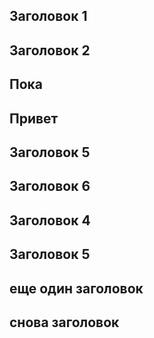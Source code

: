 ## Заголовок 1
## Заголовок 2
## Пока
## Привет
## Заголовок 5
## Заголовок 6
## Заголовок 4
## Заголовок 5
## еще один заголовок
## снова заголовок
